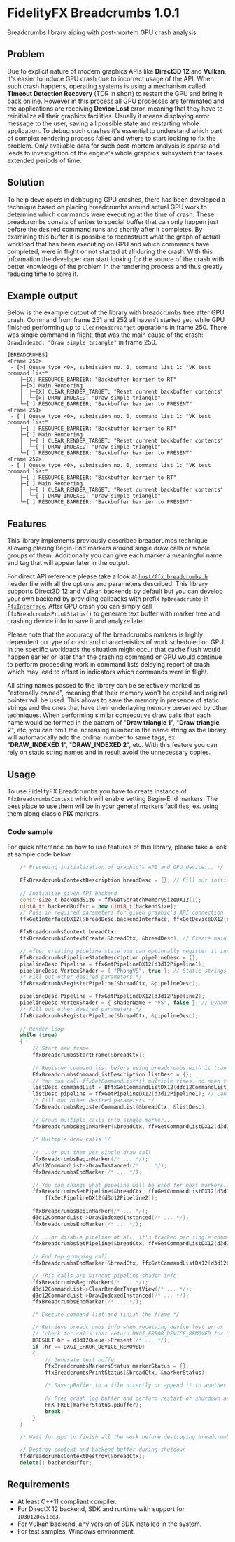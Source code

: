 <!-- @page page_techniques_breadcrumbs FidelityFX Breadcrumbs 1.0.1 -->

<h1>FidelityFX Breadcrumbs 1.0.1</h1>

Breadcrumbs library aiding with post-mortem GPU crash analysis.

<h2>Problem</h2>

Due to explicit nature of modern graphics APIs like **Direct3D 12** and **Vulkan**, it's easier to induce GPU crash due to incorrect usage of the API.
When such crash happens, operating systems is using a mechanism called **Timeout Detection Recovery** (TDR in short) to restart the GPU and bring it back online.
However in this process all GPU processes are terminated and the applications are receiving **Device Lost** error, meaning that they have to reinitialize all their graphics facilities.
Usually it means displaying error message to the user, saving all possible state and restarting whole application.
To debug such crashes it's essential to understand which part of complex rendering process failed and where to start looking to fix the problem.
Only available data for such post-mortem analysis is sparse and leads to investigation of the engine's whole graphics subsystem that takes extended periods of time.

<h2>Solution</h2>

To help developers in debbuging GPU crashes, there has been developed a technique based on placing breadcrumbs around actual GPU work to determine which commands were executing at the time of crash.
These breadcrumbs consits of writes to special buffer that can only happen just before the desired command runs and shortly after it completes.
By examining this buffer it is possible to reconstruct what the graph of actual workload that has been executing on GPU and which commands have completed, were in flight or not started at all during the crash.
With this information the developer can start looking for the source of the crash with better knowledge of the problem in the rendering process and thus greatly reducing time to solve it.

<h2>Example output</h2>

Below is the example output of the library with breadcrumbs tree after GPU crash.
Command from frame 251 and 252 all haven't started yet, while GPU finished performing up to `ClearRenderTarget` operations in frame 250.
There was single command in flight, that was the main cause of the crash: `DrawIndexed: "Draw simple triangle"` in frame 250.

```
[BREADCRUMBS]
<Frame 250>
 - [>] Queue type <0>, submission no. 0, command list 1: "VK test command list"
    ├─[X] RESOURCE_BARRIER: "Backbuffer barrier to RT"
    ├─[>] Main Rendering
    │  ├─[X] CLEAR_RENDER_TARGET: "Reset current backbuffer contents"
    │  └─[>] DRAW_INDEXED: "Draw simple triangle"
    └─[ ] RESOURCE_BARRIER: "Backbuffer barrier to PRESENT"
<Frame 251>
 - [ ] Queue type <0>, submission no. 0, command list 1: "VK test command list"
    ├─[ ] RESOURCE_BARRIER: "Backbuffer barrier to RT"
    ├─[ ] Main Rendering
    │  ├─[ ] CLEAR_RENDER_TARGET: "Reset current backbuffer contents"
    │  └─[ ] DRAW_INDEXED: "Draw simple triangle"
    └─[ ] RESOURCE_BARRIER: "Backbuffer barrier to PRESENT"
<Frame 252>
 - [ ] Queue type <0>, submission no. 0, command list 1: "VK test command list"
    ├─[ ] RESOURCE_BARRIER: "Backbuffer barrier to RT"
    ├─[ ] Main Rendering
    │  ├─[ ] CLEAR_RENDER_TARGET: "Reset current backbuffer contents"
    │  └─[ ] DRAW_INDEXED: "Draw simple triangle"
    └─[ ] RESOURCE_BARRIER: "Backbuffer barrier to PRESENT"
```

<h2>Features</h2>

This library implements previously described breadcrumbs technique allowing placing Begin-End markers around single draw calls or whole groups of them.
Additionally you can give each marker a meaningful name and tag that will appear later in the output.

For direct API reference please take a look at [`host/ffx_breadcrumbs.h`](../../sdk/include/FidelityFX/host/ffx_breadcrumbs.h) header file with all the options and parameters described.
This library supports Direct3D 12 and Vulkan backends by default but you can develop your own backend by providing callbacks with prefix `fpBreadcrumbs` in [`FfxInterface`](../../sdk/include/FidelityFX/host/ffx_interface.h).
After GPU crash you can simply call `ffxBreadcrumbsPrintStatus()` to generate text buffer with marker tree and crashing device info to save it and analyze later.

Please note that the accuracy of the breadcrumbs markers is highly dependent on type of crash and characteristics of work scheduled on GPU.
In the specific workloads the situation might occur that cache flush would happen earlier or later than the crashing command or GPU would continue
to perform proceeding work in command lists delaying report of crash which may lead to offset in indicators which commands were in flight.

All string names passed to the library can be selectively marked as "externally owned", meaning that their memory won't be copied and original pointer will be used.
This allows to save the memory in presence of static strings and the ones that have their underlaying memory preserved by other techniques.
When performing similar consecutive draw calls that each name would be formed in the pattern of "**Draw triangle 1**", "**Draw triangle 2**", etc, you can omit the increasing number in the name string
as the library will automatically add the ordinal number to same tags, ex. "**DRAW_INDEXED 1**", "**DRAW_INDEXED 2**", etc.
With this feature you can rely on static string names and in result avoid the unnecessary copies.

<h2>Usage</h2>

To use FidelityFX Breadcrumbs you have to create instance of `FfxBreadcrumbsContext` which will enable setting Begin-End markers.
The best place to use them will be in your general markers facilities, ex. using them along classic **PIX** markers.

<h3>Code sample</h3>

For quick reference on how to use features of this library, please take a look at sample code below.

```cpp
    /* Preceding initialization of graphic's API and GPU device... */
 
    FfxBreadcrumbsContextDescription breadDesc = {}; // Fill out initial parameters as desired
    
    // Initialize given API backend
    const size_t backendSize = ffxGetScratchMemorySizeDX12(1);
    uint8_t* backendBuffer = new uint8_t[backendSize];
    // Pass in required parameters for given graphic's API connection
    ffxGetInterfaceDX12(&breadDesc.backendInterface, ffxGetDeviceDX12(d3d12Device), backendBuffer, backendSize, 1);

    FfxBreadcrumbsContext breadCtx;
    ffxBreadcrumbsContextCreate(&breadCtx, &breadDesc); // Create main Breadcrumbs context

    // After creating pipeline state you can optionally register it inside the context to provide shader details for markers
    FfxBreadcrumbsPipelineStateDescription pipelineDesc = {};
    pipelineDesc.Pipeline = ffxGetPipelineDX12(d3d12Pipeline1);
    pipelineDesc.VertexShader = { "PhongVS", true }; // Static strings don't require copy
    /* Fill out other desired parameters */
    ffxBreadcrumbsRegisterPipeline(&breadCtx, &pipelineDesc);

    pipelineDesc.Pipeline = ffxGetPipelineDX12(d3d12Pipeline2);
    pipelineDesc.VertexShader = { shaderName + "VS", false }; // Dynamic strings require copy
    /* Fill out other desired parameters */
    ffxBreadcrumbsRegisterPipeline(&breadCtx, &pipelineDesc);
 
    // Render loop
    while (true)
    {
        // Start new frame
        ffxBreadcrumbsStartFrame(&breadCtx);
 
        // Register command list before using breadcrumbs with it (can be done before or after opening command list)
        FfxBreadcrumbsCommandListDescription listDesc = {};
        // You can call ffxGetCommandList*() multiple times, no need to cache results
        listDesc.commandList = BffxGetCommandListDX12(d3d12CommandList);
        listDesc.pipeline = ffxGetPipelineDX12(d3d12Pipeline1); // Can be nullptr and set later on
        /* Fill out other desired parameters */
        ffxBreadcrumbsRegisterCommandList(&breadCtx, &listDesc);
 
        // Group multiple calls into single marker...
        ffxBreadcrumbsBeginMarker(&breadCtx, ffxGetCommandListDX12(d3d12CommandList), /* ... */);
 
        /* Multiple draw calls */
 
        // ...or put them per single draw call
        ffxBreadcrumbsBeginMarker(/* ... */);
        d3d12CommandList->DrawInstanced(/* ... */);
        ffxBreadcrumbsEndMarker(/* ... */);
    
        // You can change what pipeline will be used for next markers...
        ffxBreadcrumbsSetPipeline(&breadCtx, ffxGetCommandListDX12(d3d12CommandList),
            ffxGetPipelineDX12(d3d12Pipeline2));
    
        ffxBreadcrumbsBeginMarker(/* ... */);
        d3d12CommandList->DrawIndexedInstanced(/* ... */);
        ffxBreadcrumbsEndMarker(/* ... */);
     
        // ...or disable pipeline at all, it's tracked per single command list so starting new frame will reset this information
        ffxBreadcrumbsSetPipeline(&breadCtx, ffxGetCommandListDX12(d3d12CommandList), nullptr);
    
        // End top grouping call
        ffxBreadcrumbsEndMarker(&breadCtx, ffxGetCommandListDX12(d3d12CommandList));

        // This calls are without pipeline shader info
        ffxBreadcrumbsBeginMarker(/* ... */);
        d3d12CommandList->ClearRenderTargetView(/* ... */);
        d3d12CommandList->DrawIndexedInstanced(/* ... */);
        ffxBreadcrumbsEndMarker(/* ... */);

        /* Execute command list and finish the frame */

        // Retrieve breadcrumbs info when receiving device lost error
        // (check for calls that return DXGI_ERROR_DEVICE_REMOVED for D3D12 or VK_ERROR_DEVICE_LOST for Vulkan)
        HRESULT hr = d3d12Queue->Present(/* ... */);
        if (hr == DXGI_ERROR_DEVICE_REMOVED)
        {
            // Generate text buffer
            FfxBreadcrumbsMarkersStatus markerStatus = {};
            ffxBreadcrumbsPrintStatus(&breadCtx, &markerStatus);

            /* Save pBuffer to a file directly or append it to another crash log (UTF-8 formatted) */
            
            // Free crash log buffer and perform restart or shutdown as desired
            FFX_FREE(markerStatus.pBuffer);
            break;
        }
    }

    /* Wait for gpu to finish all the work before destroying breadcrumbs context */

    // Destroy context and backend buffer during shutdown
    ffxBreadcrumbsContextDestroy(&breadCtx);
    delete[] backendBuffer;
```

<h2>Requirements</h2>

 - At least C++11 compliant compiler.
 - For DirectX 12 backend, SDK and runtime with support for `ID3D12Device3`.
 - For Vulkan backend, any version of SDK installed in the system.
 - For test samples, Windows environment.
